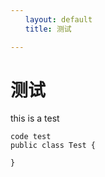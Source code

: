 ```yaml
---
　　layout: default
　　title: 测试

---
```


# 测试 #

this is a test

```
code test
public class Test {

}
```



